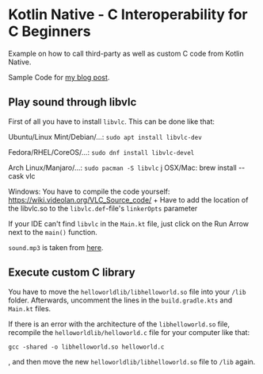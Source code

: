 # Kotlin Native - C Interoperability for C Beginners

Example on how to call third-party as well as custom C code from Kotlin Native.

Sample Code for [my blog post](https://flyingbytes.github.io/programming/android/kotlin/native/c/interop/interoperability/2022/09/10/Kotlin-Native-C-Interop.html).

## Play sound through libvlc

First of all you have to install `libvlc`. This can be done like that:

Ubuntu/Linux Mint/Debian/...: `sudo apt install libvlc-dev`

Fedora/RHEL/CoreOS/...: `sudo dnf install libvlc-devel`

Arch Linux/Manjaro/...: `sudo pacman -S libvlc`
j
OSX/Mac: brew install --cask vlc

Windows: You have to compile the code yourself: https://wiki.videolan.org/VLC_Source_code/ + Have to add the location of the libvlc.so to the `libvlc.def`-file's `linkerOpts` parameter

If your IDE can't find `libvlc` in the `Main.kt` file, just click on the Run Arrow next to the `main()` function.

`sound.mp3` is taken from [here](https://pixabay.com/sound-effects/dr-tribal-percussion-triplet-loop-high-passed-106bpm-25935/).

## Execute custom C library

You have to move the `helloworldlib/libhelloworld.so` file into your `/lib` folder. Afterwards, uncomment the lines in the `build.gradle.kts` and `Main.kt` files.

If there is an error with the architecture of the `libhelloworld.so` file, recompile the `helloworldlib/helloworld.c` file for your computer like that:

```
gcc -shared -o libhelloworld.so helloworld.c
```

, and then move the new `helloworldlib/libhelloworld.so` file to `/lib` again.
